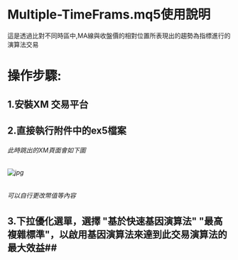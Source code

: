 Multiple-TimeFrams.mq5使用說明
==================

這是透過比對不同時區中,MA線與收盤價的相對位置所表現出的趨勢為指標進行的演算法交易

操作步驟:
================

## 1.安裝XM 交易平台 ##
## 2.直接執行附件中的ex5檔案 ##
  ###### 此時跳出的XM頁面會如下圖 ######
  ###### ![jpg]([([https://drive.google.com/file/d/17ZQjW2s8H-Boh9uDG-Nwsw7Jo6GQTmZb/view?usp=drive_link](https://c.mql5.com/31/1097/prop-firm-ea-mt5-screen-4208.png))]) ######
  ###### 可以自行更改幣值等內容 ######
## 3.下拉優化選單，選擇 "基於快速基因演算法" "最高複雜標準"，以啟用基因演算法來達到此交易演算法的最大效益##
